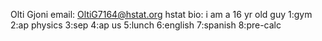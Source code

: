 Olti Gjoni
email: OltiG7164@hstat.org
hstat
bio: i am a 16 yr old guy
1:gym
2:ap physics
3:sep
4:ap us
5:lunch
6:english
7:spanish
8:pre-calc
